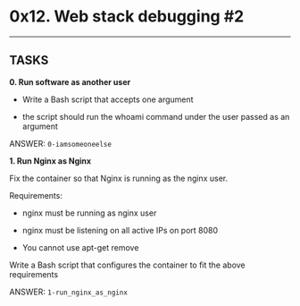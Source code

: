 # 0x12. Web stack debugging #2

---

## TASKS

**0. Run software as another user**

- Write a Bash script that accepts one argument

- the script should run the whoami command under the user passed as an argument

ANSWER: `0-iamsomeoneelse`

**1. Run Nginx as Nginx**

Fix the container so that Nginx is running as the nginx user.

Requirements:

- nginx must be running as nginx user

- nginx must be listening on all active IPs on port 8080

- You cannot use apt-get remove

Write a Bash script that configures the container to fit the above requirements

ANSWER: `1-run_nginx_as_nginx`
